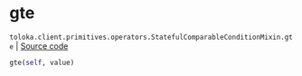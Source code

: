 # gte
`toloka.client.primitives.operators.StatefulComparableConditionMixin.gte` | [Source code](https://github.com/Toloka/toloka-kit/blob/v1.1.1/src/client/primitives/operators.py#L194)

```python
gte(self, value)
```

